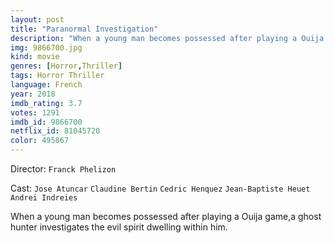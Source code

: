 ```yaml
---
layout: post
title: "Paranormal Investigation"
description: "When a young man becomes possessed after playing a Ouija game,a ghost hunter investigates the evil spirit dwelling within him..."
img: 9866700.jpg
kind: movie
genres: [Horror,Thriller]
tags: Horror Thriller 
language: French
year: 2018
imdb_rating: 3.7
votes: 1291
imdb_id: 9866700
netflix_id: 81045720
color: 495867
---
```

Director: `Franck Phelizon`  

Cast: `Jose Atuncar` `Claudine Bertin` `Cedric Henquez` `Jean-Baptiste Heuet` `Andrei Indreies` 

When a young man becomes possessed after playing a Ouija game,a ghost hunter investigates the evil spirit dwelling within him.